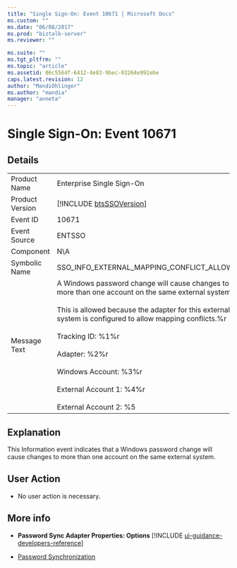 ```yaml
---
title: "Single Sign-On: Event 10671 | Microsoft Docs"
ms.custom: ""
ms.date: "06/08/2017"
ms.prod: "biztalk-server"
ms.reviewer: ""

ms.suite: ""
ms.tgt_pltfrm: ""
ms.topic: "article"
ms.assetid: 06c5564f-6412-4e83-9bec-03264e992ebe
caps.latest.revision: 12
author: "MandiOhlinger"
ms.author: "mandia"
manager: "anneta"
---
```

# Single Sign-On: Event 10671
## Details  

|                 |                                                                                                                                                                                                                                                                                                                                                                                             |
|-----------------|---------------------------------------------------------------------------------------------------------------------------------------------------------------------------------------------------------------------------------------------------------------------------------------------------------------------------------------------------------------------------------------------|
|  Product Name   |                                                                                                                                                                                  Enterprise Single Sign-On                                                                                                                                                                                  |
| Product Version |                                                                                                                                                                 [!INCLUDE [btsSSOVersion](../includes/btsssoversion-md.md)]                                                                                                                                                                 |
|    Event ID     |                                                                                                                                                                                            10671                                                                                                                                                                                            |
|  Event Source   |                                                                                                                                                                                           ENTSSO                                                                                                                                                                                            |
|    Component    |                                                                                                                                                                                             N\A                                                                                                                                                                                             |
|  Symbolic Name  |                                                                                                                                                                         SSO_INFO_EXTERNAL_MAPPING_CONFLICT_ALLOWED                                                                                                                                                                          |
|  Message Text   | A Windows password change will cause changes to more than one account on the same external system.%r<br /><br /> This is allowed because the adapter for this external system is configured to allow mapping conflicts.%r<br /><br /> Tracking ID: %1%r<br /><br /> Adapter: %2%r<br /><br /> Windows Account: %3%r<br /><br /> External Account 1: %4%r<br /><br /> External Account 2: %5 |

## Explanation  
 This Information event indicates that a Windows password change will cause changes to more than one account on the same external system.  

## User Action  

-   No user action is necessary.  

## More info

- <strong>Password Sync Adapter Properties: Options</strong> [!INCLUDE [ui-guidance-developers-reference](../includes/ui-guidance-developers-reference.md)]

- [Password Synchronization](../core/password-synchronization2.md)
